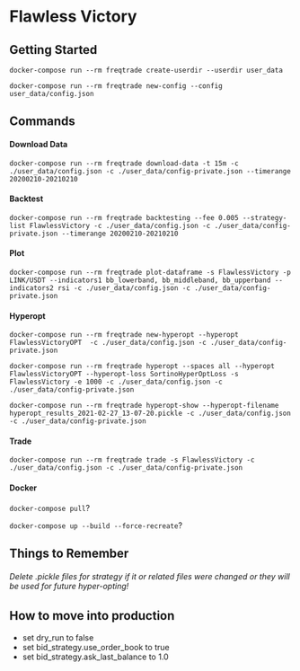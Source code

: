 # Flawless Victory

## Getting Started

```docker-compose run --rm freqtrade create-userdir --userdir user_data```

```docker-compose run --rm freqtrade new-config --config user_data/config.json```

## Commands

#### Download Data
```docker-compose run --rm freqtrade download-data -t 15m -c ./user_data/config.json -c ./user_data/config-private.json --timerange 20200210-20210210```

#### Backtest
```docker-compose run --rm freqtrade backtesting --fee 0.005 --strategy-list FlawlessVictory -c ./user_data/config.json -c ./user_data/config-private.json --timerange 20200210-20210210```

#### Plot
```docker-compose run --rm freqtrade plot-dataframe -s FlawlessVictory -p LINK/USDT --indicators1 bb_lowerband, bb_middleband, bb_upperband --indicators2 rsi -c ./user_data/config.json -c ./user_data/config-private.json```

#### Hyperopt
```docker-compose run --rm freqtrade new-hyperopt --hyperopt FlawlessVictoryOPT  -c ./user_data/config.json -c ./user_data/config-private.json```

```docker-compose run --rm freqtrade hyperopt --spaces all --hyperopt FlawlessVictoryOPT --hyperopt-loss SortinoHyperOptLoss -s FlawlessVictory -e 1000 -c ./user_data/config.json -c ./user_data/config-private.json```

```docker-compose run --rm freqtrade hyperopt-show --hyperopt-filename hyperopt_results_2021-02-27_13-07-20.pickle -c ./user_data/config.json -c ./user_data/config-private.json ```

#### Trade
```docker-compose run --rm freqtrade trade -s FlawlessVictory -c ./user_data/config.json -c ./user_data/config-private.json```

#### Docker
```docker-compose pull```?

```docker-compose up --build --force-recreate```?

## Things to Remember

###### Delete .pickle files for strategy if it or related files were changed or they will be used for future hyper-opting!

## How to move into production

- set dry_run to false
- set bid_strategy.use_order_book to true
- set bid_strategy.ask_last_balance to 1.0


